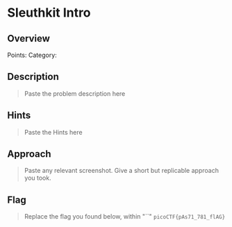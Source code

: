 # Sleuthkit Intro

## Overview

Points:
Category:

## Description

> Paste the problem description here

## Hints

> Paste the Hints here

## Approach

> Paste any relevant screenshot. Give a short but replicable approach you took.

## Flag

> Replace the flag you found below, within "``"
`picoCTF{pAs71_781_flAG}`
